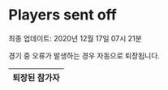 # Players sent off
최종 업데이트: 2020년 12월 17일 07시 21분


경기 중 오류가 발생하는 경우 자동으로 퇴장됩니다.


| 퇴장된 참가자 |
|:---:|